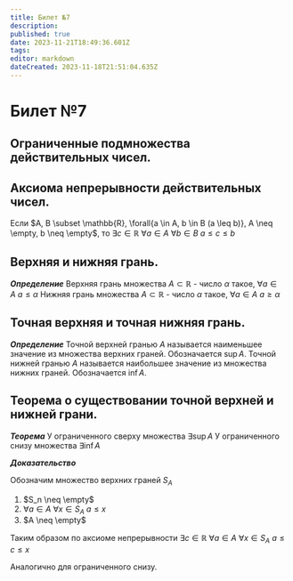 ```yaml
---
title: Билет №7
description: 
published: true
date: 2023-11-21T18:49:36.601Z
tags: 
editor: markdown
dateCreated: 2023-11-18T21:51:04.635Z
---
```


# Билет №7

## Ограниченные подмножества действительных чисел. 

## Аксиома непрерывности действительных чисел.
Если $A, B \subset \mathbb{R}, \forall{a \in A, b \in B (a \leq b)}, A \neq \empty, b \neq \empty$, то $\exists{c \in \mathbb{R}}\ \forall{a \in A}\ \forall{b \in B}\ a \leq c \leq b$

## Верхняя и нижняя грань.
***Определение***
Верхняя грань множества $A \subset \mathbb{R}$ - число $\alpha$ такое, $\forall{a \in A}\ a \leq \alpha$
Нижняя грань множества $A \subset \mathbb{R}$ - число $\alpha$ такое, $\forall{a \in A}\ a \geq \alpha$

## Точная верхняя и точная нижняя грань.
***Определение***
Точной верхней гранью $A$ называется наименьшее значение из множества верхних граней. Обозначается $\sup{A}$.
Точной нижней гранью $A$ называется наибольшее значение из множества нижних граней. Обозначается $\inf{A}$.

## Теорема о существовании точной верхней и нижней грани.
***Теорема***
У ограниченного сверху множества $\exists{\sup{A}}$
У ограниченного снизу множества $\exists{\inf{A}}$

***Доказательство***

Обозначим множество верхних граней $S_A$
1) $S_n \neq \empty$
2) $\forall{a \in A}\ \forall{x \in S_A}\ a \leq x$
3) $A \neq \empty$

Таким образом по аксиоме непрерывности $\exists{c \in \mathbb{R}}\ \forall{a \in A}\ \forall{x \in S_A}\ a \leq c \leq x$

Аналогично для ограниченного снизу.